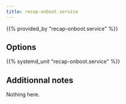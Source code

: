 ```yaml
---
title: recap-onboot.service
---
```


{{% provided_by "recap-onboot.service" %}}

## Options

{{% systemd_unit "recap-onboot.service" %}}

## Additionnal notes

Nothing here.
